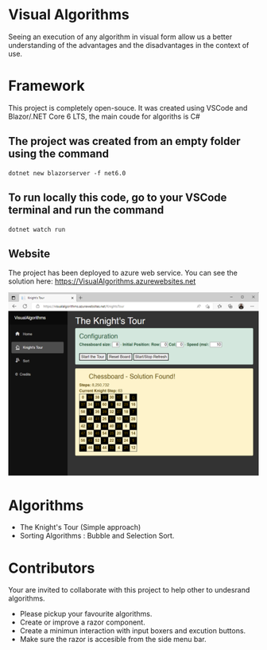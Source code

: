 # Visual Algorithms
Seeing an execution of any algorithm in visual form allow us a better understanding of the advantages and the disadvantages in the context of use.

# Framework
This project is completely open-souce. It was created using VSCode and Blazor/.NET Core 6 LTS, the main coude for algoriths is C#

## The project was created from an empty folder using the command
    dotnet new blazorserver -f net6.0
    
## To run locally this code, go to your VSCode terminal and run the command
    dotnet watch run
    
## Website
  The project has been deployed to azure web service. You can see the solution here:
  https://VisualAlgorithms.azurewebsites.net
    
  ![Alt text](wwwroot/images/KnightsTour.png?raw=true "The Knight's Tour")
    
# Algorithms
- The Knight's Tour (Simple approach)
- Sorting Algorithms : Bubble and Selection Sort.

  
# Contributors
  Your are invited to collaborate with this project to help other to undesrand algorithms.
  - Please pickup your favourite algorithms.
  - Create or improve a razor component.
  - Create a minimun interaction with input boxers and excution buttons.
  - Make sure the razor is accesible from the side menu bar.
  

